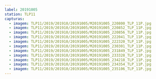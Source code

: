 ```yaml
---
label: 20191005
station: TLP11
capturas:
  - imagem: TLP11/2019/201910/20191005/M20191005_220800_TLP_11P.jpg
  - imagem: TLP11/2019/201910/20191005/M20191005_220852_TLP_11P.jpg
  - imagem: TLP11/2019/201910/20191005/M20191005_220856_TLP_11P.jpg
  - imagem: TLP11/2019/201910/20191005/M20191005_222041_TLP_11P.jpg
  - imagem: TLP11/2019/201910/20191005/M20191005_222320_TLP_11P.jpg
  - imagem: TLP11/2019/201910/20191005/M20191005_230301_TLP_11P.jpg
  - imagem: TLP11/2019/201910/20191005/M20191005_231849_TLP_11P.jpg
  - imagem: TLP11/2019/201910/20191005/M20191005_233328_TLP_11P.jpg
  - imagem: TLP11/2019/201910/20191005/M20191005_234218_TLP_11P.jpg
  - imagem: TLP11/2019/201910/20191005/M20191005_234354_TLP_11P.jpg
  - imagem: TLP11/2019/201910/20191005/M20191005_235106_TLP_11P.jpg
---
```

